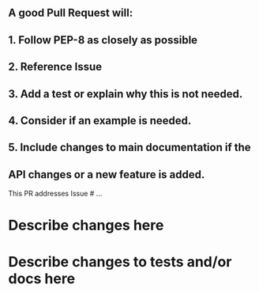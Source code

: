 ## A good Pull Request will:
##  1. Follow PEP-8 as closely as possible
##  2. Reference Issue #
##  3. Add a test or explain why this is not needed.
##  4. Consider if an example is needed.
##  5. Include changes to main documentation if the
##     API changes or a new feature is added.

This PR addresses Issue # ...

# Describe changes here

# Describe changes to tests and/or docs here
